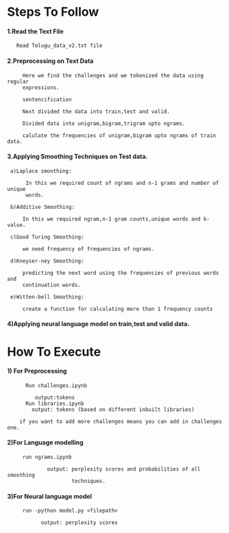 # Steps To Follow
#### 1.Read the Text File

       Read Telugu_data_v2.txt file

   



#### 2.Preprocessing on Text Data

         Here we find the challenges and we tokenized the data using regular  
         expressions.

         sentencification
    
         Next divided the data into train,test and valid.

         Divided data into unigram,bigram,trigram upto ngrams.
    
         calulate the frequencies of unigram,bigram upto ngrams of train data.

#### 3.Applying Smoothing Techniques on Test data.

     a)Laplace smoothing:
        
          In this we required count of ngrams and n-1 grams and number of unique
          words.
        
     b)Additive Smoothing:
    
         In this we required ngram,n-1 gram counts,unique words and k-value.
        
     c)Good Turing Smoothing:
    
         we need frequency of frequencies of ngrams.
        
     d)Kneyser-ney Smoothing:
    
         predicting the next word using the frequencies of previous words and
         continuation words.
    
     e)Witten-bell Smoothing:
    
         create a function for calculating more than 1 frequency counts
        
#### 4)Applying neural language model on train,test and valid data.
     
      

# How To Execute

#### 1) For Preprocessing 

          Run challenges.ipynb
          
             output:tokens
          Run libraries.ipynb
            output: tokens (based on different inbuilt libraries)
             
        if you want to add more challenges means you can add in challenges one.
        
#### 2)For Language modelling 

         run ngrams.ipynb
         
                 output: perplexity scores and probabilities of all smoothing
                         techniques. 
                         
#### 3)For Neural language model 

         run -python model.py <filepath>
         
               output: perplexity scores
    
